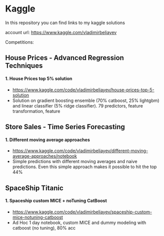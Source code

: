 # Kaggle
In this repository you can find links to my kaggle solutions

account url: https://www.kaggle.com/vladimirbeliayev

Competitions:
## House Prices - Advanced Regression Techniques
  #### 1. House Prices top 5% solution
  - https://www.kaggle.com/code/vladimirbeliayev/house-prices-top-5-solution
  - Solution on gradient boosting ensemble (70% catboost, 25% lightgbm) and linear classifier (5% ridge classifier). 79 predictors, feature transformation, feature
  
## Store Sales - Time Series Forecasting
  #### 1. Different moving average approaches
  - https://www.kaggle.com/code/vladimirbeliayev/different-moving-average-approaches/notebook
  - Simple predictions with different moving averages and naive predictions. Even this simple approach makes it possible to hit the top 44%
  
## SpaceShip Titanic
  #### 1. Spaceship custom MICE + noTuning CatBoost
  - https://www.kaggle.com/code/vladimirbeliayev/spaceship-custom-mice-notuning-catboost
  - Ad Hoc 1 day notebook, custom MICE and dummy modeling with catboost (no tuning), 80% acc 
